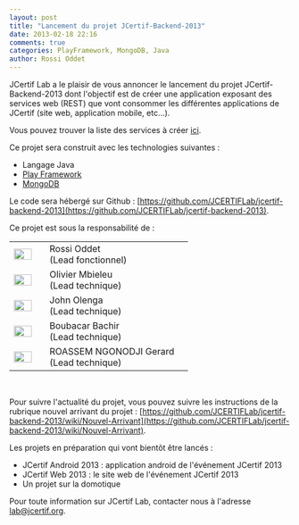 ```yaml
---
layout: post
title: "Lancement du projet JCertif-Backend-2013"
date: 2013-02-18 22:16
comments: true
categories: PlayFramework, MongoDB, Java
author: Rossi Oddet
---
```

JCertif Lab a le plaisir de vous annoncer le lancement du projet JCertif-Backend-2013 dont l'objectif est de créer une application exposant des services web (REST) que vont consommer les différentes applications de JCertif (site web, application mobile, etc…).

Vous pouvez trouver la liste des services à créer [ici](https://github.com/JCERTIFLab/jcertif-backend-2013/wiki/Specifications).

Ce projet sera construit avec les technologies suivantes :

*	Langage Java
*	[Play Framework](http://www.playframework.com/)
*	[MongoDB](http://www.mongodb.org/)

Le code sera hébergé sur Github : [https://github.com/JCERTIFLab/jcertif-backend-2013](https://github.com/JCERTIFLab/jcertif-backend-2013).

Ce projet est sous la responsabilité de : 

<table>
	<tr>
		<td width="15%"><img src="https://secure.gravatar.com/avatar/7b3ffda0746f3f4503b7a3094ec1ef95?s=420&d=https://a248.e.akamai.net/assets.github.com%2Fimages%2Fgravatars%2Fgravatar-user-420.png" width="100%"/></td>
		<td width="5%"></td>
		<td width="80%">Rossi Oddet<br/>(Lead fonctionnel)</td>
	</tr>
	<tr>
		<td width="15%"><img src="https://secure.gravatar.com/avatar/eba3b1936415cab39d33de2e19c679fe?s=400&d=https://a248.e.akamai.net/assets.github.com%2Fimages%2Fgravatars%2Fgravatar-user-420.png" width="100%"/></td>
		<td width="5%"></td>
		<td width="80%">Olivier Mbieleu<br/>(Lead technique)</td>
	</tr>
	<tr>
		<td width="15%"><img src="https://secure.gravatar.com/avatar/45194035df49aba4a18e86c4ed53ba9f?s=420&d=https://a248.e.akamai.net/assets.github.com%2Fimages%2Fgravatars%2Fgravatar-user-420.png" width="100%"/></td>
		<td width="5%"></td>
		<td width="80%">John Olenga<br/>(Lead technique)</td>
	</tr>
	<tr>
		<td width="15%"><img src="https://secure.gravatar.com/avatar/172efe5f283154707c7894e10749dbc1?s=420&d=https://a248.e.akamai.net/assets.github.com%2Fimages%2Fgravatars%2Fgravatar-user-420.png" width="100%"/></td>
		<td width="5%"></td>
		<td width="80%">Boubacar Bachir<br/>(Lead technique)</td>
	</tr>
	<tr>
		<td width="15%"><img src="https://secure.gravatar.com/avatar/172efe5f283154707c7894e10749dbc1?s=420&d=https://a248.e.akamai.net/assets.github.com%2Fimages%2Fgravatars%2Fgravatar-user-420.png" width="100%"/></td>
		<td width="5%"></td>
		<td width="80%">ROASSEM NGONODJI Gerard<br/>(Lead technique)</td>
	</tr>
	
</table>
<br/>

Pour suivre l'actualité du projet, vous pouvez suivre les instructions de la rubrique nouvel arrivant du projet : [https://github.com/JCERTIFLab/jcertif-backend-2013/wiki/Nouvel-Arrivant](https://github.com/JCERTIFLab/jcertif-backend-2013/wiki/Nouvel-Arrivant).

Les projets en préparation qui vont bientôt être lancés :

*	JCertif Android 2013 : application android de l'événement JCertif 2013
*	JCertif Web 2013 : le site web de l'événement JCertif 2013
*	Un projet sur la domotique

Pour toute information sur JCertif Lab, contacter nous à l'adresse lab@jcertif.org.




